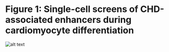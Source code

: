 # Figure 1: Single-cell screens of CHD-associated enhancers during cardiomyocyte differentiation

![alt text](https://github.com/darmen04/Repression-of-CHD-associated-enhancers-delays-human-cardiomyocyte-lineage-commitment/blob/main/Data/Markdown_Images/Github_Fig1.png)
